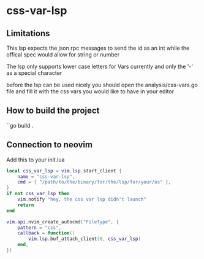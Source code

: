 # css-var-lsp

## Limitations
This lsp expects the json rpc messages to send the id as an int while the offical spec would allow for
string or number

The lsp only supports lower case letters for Vars currently and only the '-' as a special character

before the lsp can be used nicely you should open the analysis/css-vars.go file and fill it with the css vars you would like to have in your editor
## How to build the project
``go build .
## Connection to neovim
Add this to your init.lua
```lua
local css_var_lsp = vim.lsp.start_client {
    name = "css-var-lsp",
    cmd = { "/path/to/the/binary/for/the/lsp/for/your/os" },
}
if not css_var_lsp then
    vim.notify "hey, the css var lsp didn't launch"
    return
end

vim.api.nvim_create_autocmd("FileType", {
    pattern = "css",
    callback = function()
        vim.lsp.buf_attach_client(0, css_var_lsp)
    end,
})
```

